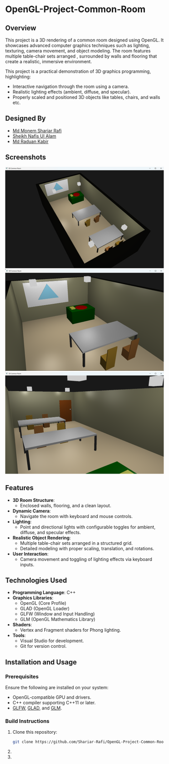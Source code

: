 # OpenGL-Project-Common-Room

## **Overview**

This project is a 3D rendering of a common room designed using OpenGL. It showcases advanced computer graphics techniques such as lighting, texturing, camera movement, and object modeling. The room features multiple table-chair sets arranged , surrounded by walls and flooring that create a realistic, immersive environment.

This project is a practical demonstration of 3D graphics programming, highlighting:
- Interactive navigation through the room using a camera.
- Realistic lighting effects (ambient, diffuse, and specular).
- Properly scaled and positioned 3D objects like tables, chairs, and walls etc.


## **Designed By**
- <a href="https://github.com/Shariar-Rafi">Md Monem Shariar Rafi<a/>
- <a href="https://github.com/Sheikh-Nafis">Sheikh Nafis Ul Alam<a/>
- <a href="https://github.com/RKNayeem">Md Raduan Kabir<a/>


## **Screenshots**
<img src="https://github.com/Shariar-Rafi/OpenGL-Project-3D-Common-Room/blob/main/Screenshots/Screenshot_1.png" alt="Screenshots/Screenshot_1.png" >
<img src="https://github.com/Shariar-Rafi/OpenGL-Project-3D-Common-Room/blob/main/Screenshots/Screenshot_2.png" alt="Screenshots/Screenshot_2.png" >
<img src="https://github.com/Shariar-Rafi/OpenGL-Project-3D-Common-Room/blob/main/Screenshots/Screenshot_3.png" alt="Screenshots/Screenshot_3.png" >




## **Features**
- **3D Room Structure**:
  - Enclosed walls, flooring, and a clean layout.
- **Dynamic Camera**:
  - Navigate the room with keyboard and mouse controls.
- **Lighting**:
  - Point and directional lights with configurable toggles for ambient, diffuse, and specular effects.
- **Realistic Object Rendering**:
  - Multiple table-chair sets arranged in a structured grid.
  - Detailed modeling with proper scaling, translation, and rotations.
- **User Interaction**:
  - Camera movement and toggling of lighting effects via keyboard inputs.


## **Technologies Used**
- **Programming Language**: C++  
- **Graphics Libraries**:
  - OpenGL (Core Profile)
  - GLAD (OpenGL Loader)
  - GLFW (Window and Input Handling)
  - GLM (OpenGL Mathematics Library)
- **Shaders**:
  - Vertex and Fragment shaders for Phong lighting.
- **Tools**:
  - Visual Studio for development.
  - Git for version control.


## **Installation and Usage**

### Prerequisites
Ensure the following are installed on your system:
- OpenGL-compatible GPU and drivers.
- C++ compiler supporting C++11 or later.
- [GLFW](https://www.glfw.org/), [GLAD](https://glad.dav1d.de/), and [GLM](https://github.com/g-truc/glm).

### Build Instructions
1. Clone this repository:
   ```bash
   git clone https://github.com/Shariar-Rafi/OpenGL-Project-Common-Room
2.   
3.
